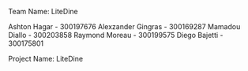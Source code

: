 Team Name: LiteDine

Ashton Hagar - 300197676
Alexzander Gingras - 300169287
Mamadou Diallo - 300203858
Raymond Moreau - 300199575
Diego Bajetti - 300175801

Project Name: LiteDine